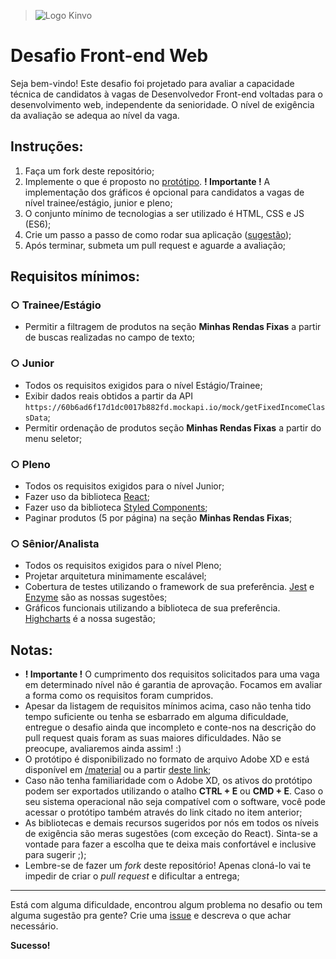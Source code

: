 > ![Logo Kinvo](https://github.com/cbfranca/kinvo-front-end-test/blob/master/logo.svg)

# Desafio Front-end Web

Seja bem-vindo! Este desafio foi projetado para avaliar a capacidade técnica de candidatos à vagas de Desenvolvedor Front-end voltadas para o desenvolvimento web, independente da senioridade. O nível de exigência da avaliação se adequa ao nível da vaga.

## Instruções:

1. Faça um fork deste repositório;
2. Implemente o que é proposto no [protótipo](https://github.com/kinvoapp/kinvo-front-end-test/blob/master/material/layout.xd). **! Importante !** A implementação dos gráficos é opcional para candidatos a vagas de nível trainee/estágio, junior e pleno;
3. O conjunto mínimo de tecnologias a ser utilizado é HTML, CSS e JS (ES6);
4. Crie um passo a passo de como rodar sua aplicação ([sugestão](https://github.com/elsewhencode/project-guidelines/blob/master/README.sample.md));
5. Após terminar, submeta um pull request e aguarde a avaliação;

## Requisitos mínimos:

### ○ Trainee/Estágio

- Permitir a filtragem de produtos na seção **Minhas Rendas Fixas** a partir de buscas realizadas no campo de texto;

### ○ Junior

- Todos os requisitos exigidos para o nível Estágio/Trainee;
- Exibir dados reais obtidos a partir da API `https://60b6ad6f17d1dc0017b882fd.mockapi.io/mock/getFixedIncomeClassData`;
- Permitir ordenação de produtos seção **Minhas Rendas Fixas** a partir do menu seletor;

### ○ Pleno

- Todos os requisitos exigidos para o nível Junior;
- Fazer uso da biblioteca [React](https://pt-br.reactjs.org/);
- Fazer uso da biblioteca [Styled Components](https://styled-components.com/);
- Paginar produtos (5 por página) na seção **Minhas Rendas Fixas**;

### ○ Sênior/Analista

- Todos os requisitos exigidos para o nível Pleno;
- Projetar arquitetura minimamente escalável;
- Cobertura de testes utilizando o framework de sua preferência. [Jest](https://jestjs.io/) e [Enzyme](https://enzymejs.github.io/enzyme/) são as nossas sugestões;
- Gráficos funcionais utilizando a biblioteca de sua preferência. [Highcharts](https://www.highcharts.com/) é a nossa sugestão;

## Notas:

- **! Importante !** O cumprimento dos requisitos solicitados para uma vaga em determinado nível não é garantia de aprovação. Focamos em avaliar a forma como os requisitos foram cumpridos.
- Apesar da listagem de requisitos mínimos acima, caso não tenha tido tempo suficiente ou tenha se esbarrado em alguma dificuldade, entregue o desafio ainda que incompleto e conte-nos na descrição do pull request quais foram as suas maiores dificuldades.
  Não se preocupe, avaliaremos ainda assim! :)
- O protótipo é disponibilizado no formato de arquivo Adobe XD e está disponível em [/material](/material) ou a partir [deste link](https://xd.adobe.com/view/adc938b2-4a7a-4837-a849-37d803b83d26-f89a/);
- Caso não tenha familiaridade com o Adobe XD, os ativos do protótipo podem ser exportados utilizando o atalho **CTRL + E** ou **CMD + E**. Caso o seu sistema operacional não seja compatível com o software, você pode acessar o protótipo também através do link citado no item anterior;
- As bibliotecas e demais recursos sugeridos por nós em todos os níveis de exigência são meras sugestões (com exceção do React). Sinta-se a vontade para fazer a escolha que te deixa mais confortável e inclusive para sugerir ;);
- Lembre-se de fazer um _fork_ deste repositório! Apenas cloná-lo vai te impedir de criar o _pull request_ e dificultar a entrega;

---

Está com alguma dificuldade, encontrou algum problema no desafio ou tem alguma sugestão pra gente? Crie uma [issue](https://github.com/kinvoapp/kinvo-front-end-test/issues) e descreva o que achar necessário.

**Sucesso!**
